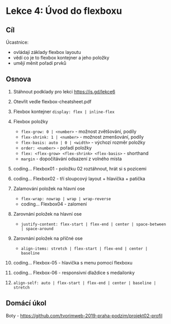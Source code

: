 # Lekce 4: Úvod do flexboxu

## Cíl

Úcastnice:

- ovládají základy flexbox layoutu
- vědí co je to flexbox kontejner a jeho položky
- umějí měnit pořadí prvků

## Osnova

1. Stáhnout podklady pro lekci https://is.gd/lekce6
1. Otevřít vedle flexbox-cheatsheet.pdf
1. Flexbox kontejner `display: flex | inline-flex`
1. Flexbox položky
    - `flex-grow: 0 | <number>` - možnost zvětšování, podíly
    - `flex-shrink: 1 | <number>` - možnost zmenšování, podíly
    - `flex-basis: auto | 0 | <width>` - výchozí rozměr položky
    - `order: <number>` - pořadí položky
    - `flex: <flex-grow> <flex-shrink> <flex-basis>` - shorthand
    - `margin` - dopočítávání odsazení z volného místa
1. coding... Flexbox01 - položku 02 roztáhnout, hrát si s pozicemi
1. coding... Flexbox02 - tří sloupcový layout + hlavička + patička

1. Zalamování položek na hlavní ose
    - `flex-wrap: nowrap | wrap | wrap-reverse`
    - coding... Flexbox04 - zalomení
1. Zarovnání položek na hlavní ose
    - `justify-content: flex-start | flex-end | center | space-between | space-around`
1. Zarovnání položek na příčné ose
    - `align-items: stretch | flex-start | flex-end | center | baseline`
1. coding... Flexbox-05 - hlavička s menu pomocí flexboxu
1. coding... Flexbox-06 - responsivní dlaždice s medailonky
1. `align-self: auto | flex-start | flex-end | center | baseline | stretch`


## Domácí úkol

Boty - https://github.com/tvorimweb-2019-praha-podzim/projekt02-profil
